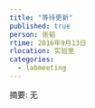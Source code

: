 ```yaml
---
title: "等待更新"
published: true
person: 张韬
rtime: 2016年9月13日
rlocation: 实验室
categories:
  - labmeeting
---
```


摘要:
无
